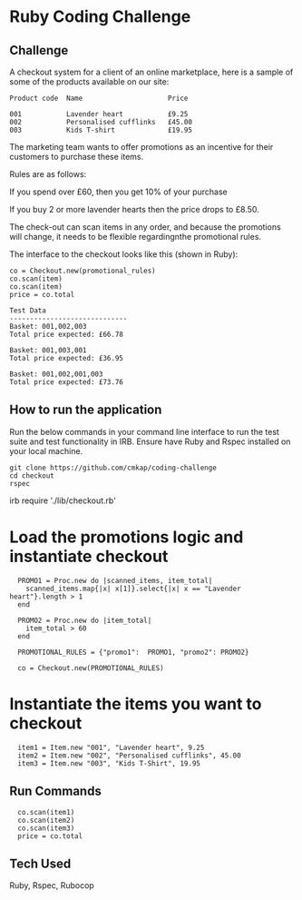 # **Ruby Coding Challenge**

## **Challenge** 

A checkout system for a client of an online marketplace, here is a sample of some of the products available on our site: 



```
Product code  Name                     Price 
                                               
001           Lavender heart           £9.25 
002           Personalised cufflinks   £45.00
003           Kids T-shirt             £19.95 
```

The marketing team wants to offer promotions as an incentive for their customers to purchase these items. 

Rules are as follows:

If you spend over £60, then you get 10% of your purchase

If you buy 2 or more lavender hearts then the price drops to £8.50.

The check-out can scan items in any order, and because the promotions will change, it needs to be flexible regardingnthe promotional rules. 

The interface to the checkout looks like this (shown in Ruby):

```
co = Checkout.new(promotional_rules) 
co.scan(item)
co.scan(item)
price = co.total 
```

```
Test Data 
-----------------------------
Basket: 001,002,003
Total price expected: £66.78 

Basket: 001,003,001
Total price expected: £36.95

Basket: 001,002,001,003
Total price expected: £73.76 
``` 


## **How to run the application**

Run the below commands in your command line interface to run the test suite and test functionality in IRB. Ensure have Ruby and Rspec installed on your local machine.

```
git clone https://github.com/cmkap/coding-challenge
cd checkout
rspec
```

irb
require './lib/checkout.rb'

# Load the promotions logic and instantiate checkout

```
  PROMO1 = Proc.new do |scanned_items, item_total|
    scanned_items.map{|x| x[1]}.select{|x| x == "Lavender heart"}.length > 1
  end

  PROMO2 = Proc.new do |item_total|
    item_total > 60
  end

  PROMOTIONAL_RULES = {"promo1":  PROMO1, "promo2": PROMO2}

  co = Checkout.new(PROMOTIONAL_RULES)
```

# Instantiate the items you want to checkout
```
  item1 = Item.new "001", "Lavender heart", 9.25
  item2 = Item.new "002", "Personalised cufflinks", 45.00
  item3 = Item.new "003", "Kids T-Shirt", 19.95
```
## Run Commands
```
  co.scan(item1)
  co.scan(item2)
  co.scan(item3)
  price = co.total
```

## Tech Used

Ruby, Rspec, Rubocop